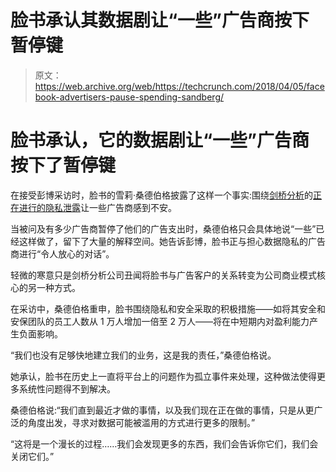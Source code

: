 # 脸书承认其数据剧让“一些”广告商按下暂停键

> 原文：<https://web.archive.org/web/https://techcrunch.com/2018/04/05/facebook-advertisers-pause-spending-sandberg/>

# 脸书承认，它的数据剧让“一些”广告商按下了暂停键

在接受彭博采访时，脸书的雪莉·桑德伯格披露了这样一个事实:围绕[剑桥分析](https://web.archive.org/web/20221206190239/https://techcrunch.com/tag/cambridge-analytica/)的[正在进行的隐私泄露](https://web.archive.org/web/20221206190239/https://techcrunch.com/2018/04/04/cambridge-analytica-87-million/)让一些广告商感到不安。

当被问及有多少广告商暂停了他们的广告支出时，桑德伯格只会具体地说“一些”已经这样做了，留下了大量的解释空间。她告诉彭博，脸书正与担心数据隐私的广告商进行“令人放心的对话”。

轻微的寒意只是剑桥分析公司丑闻将脸书与广告客户的关系转变为公司商业模式核心的另一种方式。

在采访中，桑德伯格重申，脸书围绕隐私和安全采取的积极措施——如将其安全和安保团队的员工人数从 1 万人增加一倍至 2 万人——将在中短期内对盈利能力产生负面影响。

“我们也没有足够快地建立我们的业务，这是我的责任，”桑德伯格说。

她承认，脸书在历史上一直将平台上的问题作为孤立事件来处理，这种做法使得更多系统性问题得不到解决。

桑德伯格说:“我们直到最近才做的事情，以及我们现在正在做的事情，只是从更广泛的角度出发，寻求对数据可能被滥用的方式进行更多的限制。”

“这将是一个漫长的过程……我们会发现更多的东西，我们会告诉你它们，我们会关闭它们。”